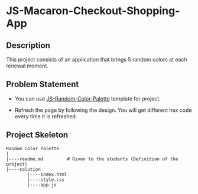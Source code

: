 # JS-Macaron-Checkout-Shopping-App

## Description
This project consists of an application that brings 5 ​​random colors at each renewal moment.
   
## Problem Statement

- You can use [JS-Random-Color-Palette](https://github.com/bzceval/javascript-random-color-palette) template for project.

- Refresh the page by following the design. You will get different hex code every time it is refreshed.


## Project Skeleton 

```
Random Color Palette
|
|----readme.md         # Given to the students (Definition of the project)          
|----solution
        |----index.html  
        |----style.css   
        |----app.js
```
   
